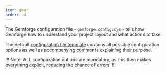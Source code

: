 ```yaml
---
icon: gear
order: -4
---
```


The Gemforge configuration file - `gemforge.config.cjs` - tells how Gemforge how to understand your project layout and what actions to take.

The default [configuration file template](https://github.com/gemstation/gemforge/blob/master/templates/gemforge.config.cjs) contains all possible configuration options as well as accompanying comments explaining their purpose.

!!!
Note: ALL configuration options are mandatory, as this then makes everything explicit, reducing the chance of errors.
!!!